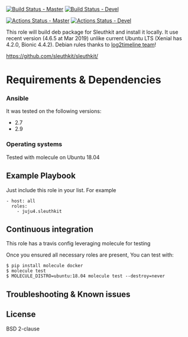 [![Build Status - Master](https://travis-ci.com/juju4/ansible-sleuthkit.svg?branch=master)](https://travis-ci.com/juju4/ansible-sleuthkit)
[![Build Status - Devel](https://travis-ci.com/juju4/ansible-sleuthkit.svg?branch=devel)](https://travis-ci.com/juju4/ansible-sleuthkit/branches)

[![Actions Status - Master](https://github.com/juju4/ansible-sleuthkit/workflows/AnsibleCI/badge.svg)](https://github.com/juju4/ansible-sleuthkit/actions?query=branch%3Amaster)
[![Actions Status - Devel](https://github.com/juju4/ansible-sleuthkit/workflows/AnsibleCI/badge.svg?branch=devel)](https://github.com/juju4/ansible-sleuthkit/actions?query=branch%3Adevel)

This role will build deb package for Sleuthkit and install it locally.
It use recent version (4.6.5 at Mar 2019) unlike current Ubuntu LTS (Xenial has 4.2.0, Bionic 4.4.2).
Debian rules thanks to [log2timeline team](https://github.com/log2timeline/l2tdevtools)!

https://github.com/sleuthkit/sleuthkit/

# Requirements & Dependencies

### Ansible
It was tested on the following versions:
 * 2.7
 * 2.9

### Operating systems

Tested with molecule on Ubuntu 18.04

## Example Playbook

Just include this role in your list.
For example

```
- host: all
  roles:
    - juju4.sleuthkit
```

## Continuous integration

This role has a travis config leveraging molecule for testing

Once you ensured all necessary roles are present, You can test with:
```
$ pip install molecule docker
$ molecule test
$ MOLECULE_DISTRO=ubuntu:18.04 molecule test --destroy=never
```

## Troubleshooting & Known issues

## License

BSD 2-clause
